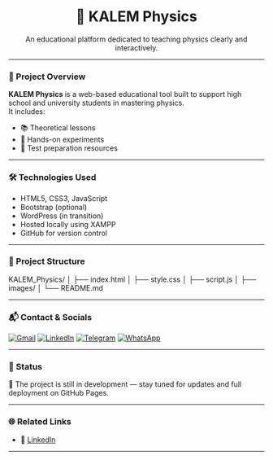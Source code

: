 <h1 align="center">📘 KALEM Physics</h1>
<p align="center">
  An educational platform dedicated to teaching physics clearly and interactively.
</p>

---

### 🚀 Project Overview

**KALEM Physics** is a web-based educational tool built to support high school and university students in mastering physics.  
It includes:
- 📚 Theoretical lessons
- 🧪 Hands-on experiments
- 📝 Test preparation resources

---

### 🛠️ Technologies Used

- HTML5, CSS3, JavaScript
- Bootstrap (optional)
- WordPress (in transition)
- Hosted locally using XAMPP
- GitHub for version control

---

### 📂 Project Structure

KALEM_Physics/
│
├── index.html
│
├── style.css
│
├── script.js
│
├── images/
│
└── README.md                        



---

### 📬 Contact & Socials

[![Gmail](https://img.shields.io/badge/Gmail-D14836?style=flat-square&logo=gmail&logoColor=white)](mailto:kalemsofianeladjel@gmail.com)
[![LinkedIn](https://img.shields.io/badge/LinkedIn-blue?style=flat-square&logo=linkedin&logoColor=white)](https://linkedin.com/in/sofianeklm)
[![Telegram](https://img.shields.io/badge/Telegram-2CA5E0?style=flat-square&logo=telegram&logoColor=white)](https://t.me/SofianeKLM)
[![WhatsApp](https://img.shields.io/badge/WhatsApp-25D366?style=flat-square&logo=whatsapp&logoColor=white)](https://wa.me/message/WGLSISTQWPALO1)

---

### 📌 Status

🚧 The project is still in development — stay tuned for updates and full deployment on GitHub Pages.

---

### 🌐 Related Links

- 🔗 [LinkedIn](https://linkedin.com/in/sofianeklm)

---
